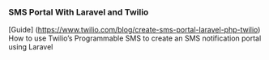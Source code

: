 ### SMS Portal With Laravel and Twilio

[Guide] (https://www.twilio.com/blog/create-sms-portal-laravel-php-twilio)
How to use Twilio’s Programmable SMS to create an SMS notification portal using Laravel